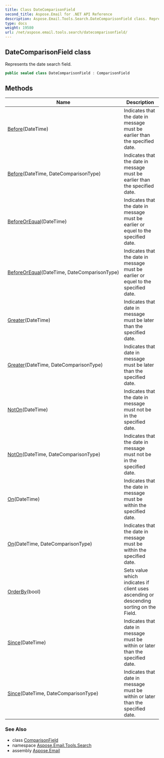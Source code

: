 ```yaml
---
title: Class DateComparisonField
second_title: Aspose.Email for .NET API Reference
description: Aspose.Email.Tools.Search.DateComparisonField class. Represents the date search field
type: docs
weight: 19580
url: /net/aspose.email.tools.search/datecomparisonfield/
---
```

## DateComparisonField class

Represents the date search field.

```csharp
public sealed class DateComparisonField : ComparisonField
```

## Methods

| Name | Description |
| --- | --- |
| [Before](../../aspose.email.tools.search/datecomparisonfield/before/#before)(DateTime) | Indicates that the date in message must be earlier than the specified date. |
| [Before](../../aspose.email.tools.search/datecomparisonfield/before/#before_1)(DateTime, DateComparisonType) | Indicates that the date in message must be earlier than the specified date. |
| [BeforeOrEqual](../../aspose.email.tools.search/datecomparisonfield/beforeorequal/#beforeorequal)(DateTime) | Indicates that the date in message must be earlier or equel to the specified date. |
| [BeforeOrEqual](../../aspose.email.tools.search/datecomparisonfield/beforeorequal/#beforeorequal_1)(DateTime, DateComparisonType) | Indicates that the date in message must be earlier or equel to the specified date. |
| [Greater](../../aspose.email.tools.search/datecomparisonfield/greater/#greater)(DateTime) | Indicates that date in message must be later than the specified date. |
| [Greater](../../aspose.email.tools.search/datecomparisonfield/greater/#greater_1)(DateTime, DateComparisonType) | Indicates that date in message must be later than the specified date. |
| [NotOn](../../aspose.email.tools.search/datecomparisonfield/noton/#noton)(DateTime) | Indicates that the date in message must not be in the specified date. |
| [NotOn](../../aspose.email.tools.search/datecomparisonfield/noton/#noton_1)(DateTime, DateComparisonType) | Indicates that the date in message must not be in the specified date. |
| [On](../../aspose.email.tools.search/datecomparisonfield/on/#on)(DateTime) | Indicates that the date in message must be within the specified date. |
| [On](../../aspose.email.tools.search/datecomparisonfield/on/#on_1)(DateTime, DateComparisonType) | Indicates that the date in message must be within the specified date. |
| [OrderBy](../../aspose.email.tools.search/comparisonfield/orderby/)(bool) | Sets value which indicates if client uses ascending or descending sorting on the Field. |
| [Since](../../aspose.email.tools.search/datecomparisonfield/since/#since)(DateTime) | Indicates that date in message must be within or later than the specified date. |
| [Since](../../aspose.email.tools.search/datecomparisonfield/since/#since_1)(DateTime, DateComparisonType) | Indicates that date in message must be within or later than the specified date. |

### See Also

* class [ComparisonField](../comparisonfield/)
* namespace [Aspose.Email.Tools.Search](../../aspose.email.tools.search/)
* assembly [Aspose.Email](../../)


